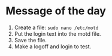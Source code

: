 # Message of the day

1. Create a file: 
`sudo nano /etc/motd`
2. Put the login text into  the motd file. 
3. Save the file.
4. Make a logoff and login to test. 

